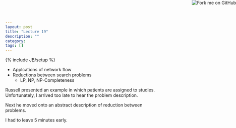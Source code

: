 ```yaml
---
layout: post
title: "Lecture 19"
description: ""
category: 
tags: []
---
```

{% include JB/setup %}

<script type="text/javascript"
  src="http://cdn.mathjax.org/mathjax/latest/MathJax.js?config=TeX-AMS-MML_HTMLorMML">
</script>

<a href="https://github.com/emchristiansen/CSE202/tree/gh-pages/_posts">
  <img style="position: absolute; top: 0; right: 0; border: 0;" src="https://s3.amazonaws.com/github/ribbons/forkme_right_darkblue_121621.png" alt="Fork me on GitHub">
</a>

<!--EDIT BELOW THIS LINE, UNLESS YOU ARE DOING SOMETHING SPECIAL.-->

  * Applcations of network flow
  * Reductions between search problems
    * LP, NP, NP-Completeness

Russell presented an example in which patients are assigned to studies.
Unfortunately, I arrived too late to hear the problem description.

Next he moved onto an abstract description of reduction between problems.

I had to leave 5 minutes early.
